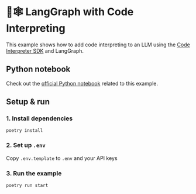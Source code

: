 # 🦜🕸️ LangGraph with Code Interpreting

This example shows how to add code interpreting to an LLM using the [Code Interpreter SDK](https://github.com/e2b-e2b/code-interpreter) and LangGraph.

## Python notebook
Check out the [official Python notebook](./langgraph_code_interpreter.ipynb) related to this example.

## Setup & run
### 1. Install dependencies
```
poetry install
```

### 2. Set up `.env`
Copy `.env.template` to `.env` and your API keys

### 3. Run the example
```
poetry run start
```
